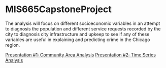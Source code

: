 # MIS665CapstoneProject
The analysis will focus on different socioeconomic variables in an attempt to diagnosis the population and different service requests recorded by the city to diagnosis city infrastructure and upkeep to see if any of these variables are useful in explaining and predicting crime in the Chicago region.

[Presentation #1: Community Area Analysis](https://youtu.be/SkDOVvALlNw)
[Presentation #2: Time Series Analysis](https://youtu.be/yco_2v4t_6s)
